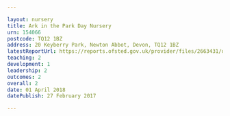 ```yaml
---

layout: nursery
title: Ark in the Park Day Nursery
urn: 154066
postcode: TQ12 1BZ
address: 20 Keyberry Park, Newton Abbot, Devon, TQ12 1BZ
latestReportUrl: https://reports.ofsted.gov.uk/provider/files/2663431/urn/154066.pdf
teaching: 2
development: 1
leadership: 2
outcomes: 2
overall: 2
date: 01 April 2018 
datePublish: 27 February 2017

---
```

